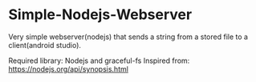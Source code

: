 # Simple-Nodejs-Webserver

Very simple webserver(nodejs) that sends a string from a stored file to a client(android studio).

Required library: Nodejs and graceful-fs
Inspired from: https://nodejs.org/api/synopsis.html
